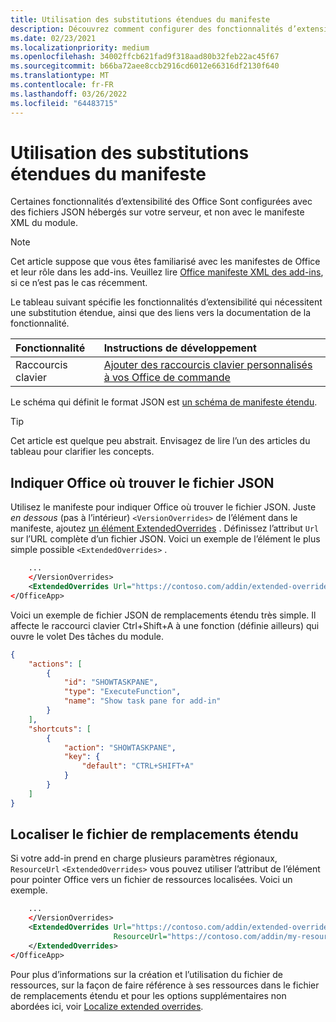```yaml
---
title: Utilisation des substitutions étendues du manifeste
description: Découvrez comment configurer des fonctionnalités d’extensibilité avec des substitutions étendues du manifeste.
ms.date: 02/23/2021
ms.localizationpriority: medium
ms.openlocfilehash: 34002ffcb621fad9f318aad80b32feb22ac45f67
ms.sourcegitcommit: b66ba72aee8ccb2916cd6012e66316df2130f640
ms.translationtype: MT
ms.contentlocale: fr-FR
ms.lasthandoff: 03/26/2022
ms.locfileid: "64483715"
---
```

# <a name="work-with-extended-overrides-of-the-manifest"></a>Utilisation des substitutions étendues du manifeste

Certaines fonctionnalités d’extensibilité des Office Sont configurées avec des fichiers JSON hébergés sur votre serveur, et non avec le manifeste XML du module.

> [!NOTE]
> Cet article suppose que vous êtes familiarisé avec les manifestes de Office et leur rôle dans les add-ins. Veuillez lire [Office manifeste XML des add-ins](add-in-manifests.md), si ce n’est pas le cas récemment.

Le tableau suivant spécifie les fonctionnalités d’extensibilité qui nécessitent une substitution étendue, ainsi que des liens vers la documentation de la fonctionnalité.

| Fonctionnalité | Instructions de développement |
| :----- | :----- |
| Raccourcis clavier | [Ajouter des raccourcis clavier personnalisés à vos Office de commande](../design/keyboard-shortcuts.md) |

Le schéma qui définit le format JSON est [un schéma de manifeste étendu](https://developer.microsoft.com/json-schemas/office-js/extended-manifest.schema.json).

> [!TIP]
> Cet article est quelque peu abstrait. Envisagez de lire l’un des articles du tableau pour clarifier les concepts.

## <a name="tell-office-where-to-find-the-json-file"></a>Indiquer Office où trouver le fichier JSON

Utilisez le manifeste pour indiquer Office où trouver le fichier JSON. Juste *en dessous* (pas à l’intérieur) `<VersionOverrides>` de l’élément dans le manifeste, ajoutez [un élément ExtendedOverrides](/javascript/api/manifest/extendedoverrides) . Définissez l’attribut `Url` sur l’URL complète d’un fichier JSON. Voici un exemple de l’élément le plus simple possible `<ExtendedOverrides>` .

```xml
    ...
    </VersionOverrides>  
    <ExtendedOverrides Url="https://contoso.com/addin/extended-overrides.json"></ExtendedOverrides>
</OfficeApp>
```

Voici un exemple de fichier JSON de remplacements étendu très simple. Il affecte le raccourci clavier Ctrl+Shift+A à une fonction (définie ailleurs) qui ouvre le volet Des tâches du module.

```json
{
    "actions": [
        {
            "id": "SHOWTASKPANE",
            "type": "ExecuteFunction",
            "name": "Show task pane for add-in"
        }
    ],
    "shortcuts": [
        {
            "action": "SHOWTASKPANE",
            "key": {
                "default": "CTRL+SHIFT+A"
            }
        }
    ]
}
```

## <a name="localize-the-extended-overrides-file"></a>Localiser le fichier de remplacements étendu

Si votre add-in prend en charge plusieurs paramètres régionaux, `ResourceUrl` `<ExtendedOverrides>` vous pouvez utiliser l’attribut de l’élément pour pointer Office vers un fichier de ressources localisées. Voici un exemple.

```xml
    ...
    </VersionOverrides>  
    <ExtendedOverrides Url="https://contoso.com/addin/extended-overrides.json" 
                       ResourceUrl="https://contoso.com/addin/my-resources.json">
    </ExtendedOverrides>
</OfficeApp>
```

Pour plus d’informations sur la création et l’utilisation du fichier de ressources, sur la façon de faire référence à ses ressources dans le fichier de remplacements étendu et pour les options supplémentaires non abordées ici, voir [Localize extended overrides](localization.md#localize-extended-overrides).
